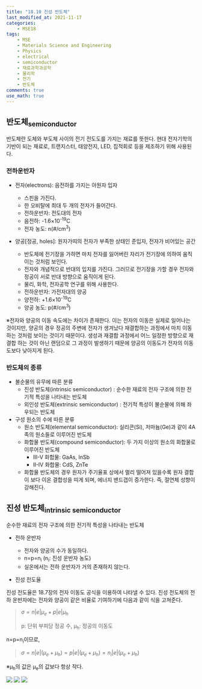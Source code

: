```yaml
---
title: "18.10 진성 반도체"
last_modified_at: 2021-11-17
categories:
    - MSE18
tags:
    - MSE
    - Materials Science and Engineering
    - Physics
    - electrical
    - semiconductor
    - 재료과학과공학
    - 물리학
    - 전기
    - 반도체
comments: true
use_math: true
---
```


<h2>반도체<sub>semiconductor</sub></h2>

반도체란 도체와 부도체 사이의 전기 전도도를 가지는 재료를 뜻한다. 현대 전자기학의 기반이 되는 재료로, 트랜지스터, 태양전지, LED, 집적회로 등을 제조하기 위해 사용된다.

<h3>전하운반자</h3>

- 전자(electrons): 음전하를 가지는 아원자 입자
    - 스핀을 가진다.
    - 한 오비탈에 최대 두 개의 전자가 들어간다.
    - 전하운반자: 전도대의 전자
    - 음전하: -1.6×10<sup>-19</sup>C
    - 전자 농도: n(#/cm<sup>3</sup>)

- 양공[정공, holes]: 원자가띠의 전자가 부족한 상태인 준입자, 전자가 비어있는 공간
    - 반도체에 전기장을 가하면 마치 전자를 잃어버린 자리가 전기장에 의하여 움직이는 것처럼 보인다.
    - 전자와 개념적으로 반대의 입지를 가진다. 그러므로 전기장을 가할 경우 전자와 정공이 서로 반대 방향으로 움직이게 된다.
    - 물리, 화학, 전자공학 연구를 위해 사용한다.
    - 전하운반자: 가전자대의 양공
    - 양전하: +1.6×10<sup>-19</sup>C
    - 양공 농도: p(#/cm<sup>3</sup>)

※전자와 양공의 이동 속도에는 차이가 존재한다. 이는 전자의 이동은 실제로 일어나는 것이지만, 양공의 경우 정공의 주변에 전자가 생겨났다 재결합하는 과정에서 마치 이동하는 것처럼 보이는 것이기 때문이다. 생성과 재결합 과정에서 어느 일정한 방향으로 재결합 하는 것이 아닌 랜덤으로 그 과정이 발생하기 때문에 양공의 이동도가 전자의 이동도보다 낮아지게 된다.

<h3>반도체의 종류</h3>

- 불순물의 유무에 따른 분류
    - 진성 반도체(intrinsic semiconductor)
    : 순수한 재료의 전자 구조에 의한 전기적 특성을 나타내는 반도체
    - 외인성 반도체(extrinsic semiconductor)
    : 전기적 특성이 불순물에 의해 좌우되는 반도체
- 구성 원소의 수에 따른 분류
    - 원소 반도체(elemental semiconductor): 실리콘(Si), 저마늄(Ge)과 같이 4A족의 원소들로 이루어진 반도체
    - 화합물 반도체(compound semiconductor): 두 가지 이상의 원소의 화합물로 이루어진 반도체
        - III-V 화합물: GaAs, InSb
        - II-IV 화합물: CdS, ZnTe
    - 화합물 반도체의 경우 원자가 주기율표 상에서 멀리 떨어져 있을수록 원자 결합이 보다 이온 결합성을 띠게 되며, 에너지 밴드갭이 증가한다. 즉, 절연체 성향이 강해진다.

<h2>진성 반도체<sub>intrinsic semiconductor</sub></h2>

순수한 재료의 전자 구조에 의한 전기적 특성을 나타내는 반도체

- 전하 운반자
    - 전자와 양공의 수가 동일하다.
    - n=p=n<sub>i</sub> (n<sub>i</sub>: 진성 운반자 농도)
    - 실온에서는 전하 운반자가 거의 존재하지 않는다.

- 진성 전도율

진성 전도율은 18.7장의 전자 이동도 공식을 이용하여 나타낼 수 있다. 진성 전도체의 전하 운반자에는 전자와 양공이 같은 비율로 기여하기에 다음과 같이 식을 고쳐준다.

>$σ=n|e|μ_e+p|e|μ_h$
>
>p: 단위 부피당 정공 수, μ<sub>h</sub>: 정공의 이동도

n=p=n<sub>i</sub>이므로,

>$σ = n|e|(μ_e+μ_h) = p|e|(μ_e+μ_h) = n_i|e|(μ_e+μ_h)$

※μ<sub>h</sub>의 값은 μ<sub>e</sub>의 값보다 항상 작다.

<img src="https://user-images.githubusercontent.com/79562050/143000967-2f1ef1f8-3e12-4500-b0ca-735e7ab46277.png">

<img src="https://user-images.githubusercontent.com/79562050/143000974-f74dab2e-1c87-464f-aa2c-a9852b24fb32.png">

<img src="https://user-images.githubusercontent.com/79562050/143000979-52e8d397-53d5-4fa5-8e9a-4317d4f7758b.png">